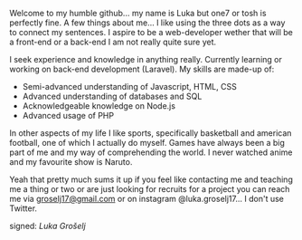 Welcome to my humble github... my name is Luka but one7 or tosh is perfectly fine. A few things about me... I like using the three dots as a way to
connect my sentences. I aspire to be a web-developer wether that will be a front-end or a back-end I am not really quite sure yet.

I seek experience and knowledge in anything really. Currently learning or working on back-end development (Laravel).
My skills are made-up of:
  - Semi-advanced understanding of Javascript, HTML, CSS
  - Advanced understanding of databases and SQL
  - Acknowledgeable knowledge on Node.js
  - Advanced usage of PHP
  
In other aspects of my life I like sports, specifically basketball and american football, one of which I actually do myself. Games have always been a
big part of me and my way of comprehending the world. I never watched anime and my favourite show is Naruto.

Yeah that pretty much sums it up if you feel like contacting me and teaching me a thing or two or are just looking for recruits for a project you can reach me
via groselj17@gmail.com or on instagram @luka.groselj17... I don't use Twitter.

signed: _Luka Grošelj_
